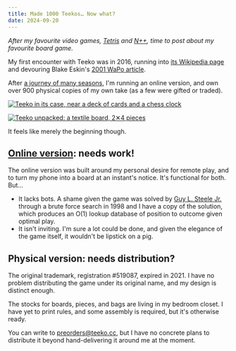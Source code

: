 ```yaml
---
title: Made 1000 Teekos… Now what?
date: 2024-09-20
---
```


_After my favourite video games, [Tetris](/posts/tetromino) and [N++](/posts/n++), time to post about my favourite board game._

My first encounter with Teeko was in 2016, running into [its Wikipedia page](https://en.wikipedia.org/wiki/Teeko) and devouring Blake Eskin's [2001 WaPo article](https://pcarrier.com/teeko/archives/text/Eskin-Blake-article.txt).

After [a journey of many seasons](https://pcarrier.com/teeko), I'm running an online version, and own over 900 physical copies of my own take (as a few were gifted or traded).

[![Teeko in its case, near a deck of cards and a chess clock](/assets/teeko/packed.avif)](/assets/teeko/packed.avif)

[![Teeko unpacked: a textile board, 2✕4 pieces](/assets/teeko/unpacked.avif)](/assets/teeko/unpacked.avif)

It feels like merely the beginning though.

## [Online version](https://teeko.cc): needs work!

The online version was built around my personal desire for remote play, and to turn my phone into a board at an instant's notice. It's functional for both. But…

- It lacks bots. A shame given the game was solved by [Guy L. Steele Jr.](https://en.wikipedia.org/wiki/Guy_L._Steele_Jr.) through a brute force search in 1998 and I have a copy of the solution, which produces an O(1) lookup database of position to outcome given optimal play.
- It isn't inviting. I'm sure a lot could be done, and given the elegance of the game itself, it wouldn't be lipstick on a pig.

## Physical version: needs distribution?

The original trademark, registration #519087, expired in 2021. I have no problem distributing the game under its original name, and my design is distinct enough.

The stocks for boards, pieces, and bags are living in my bedroom closet. I have yet to print rules, and some assembly is required, but it's otherwise ready.

You can write to [preorders@teeko.cc](mailto:preorders@teeko.cc), but I have no concrete plans to distribute it beyond hand-delivering it around me at the moment.
